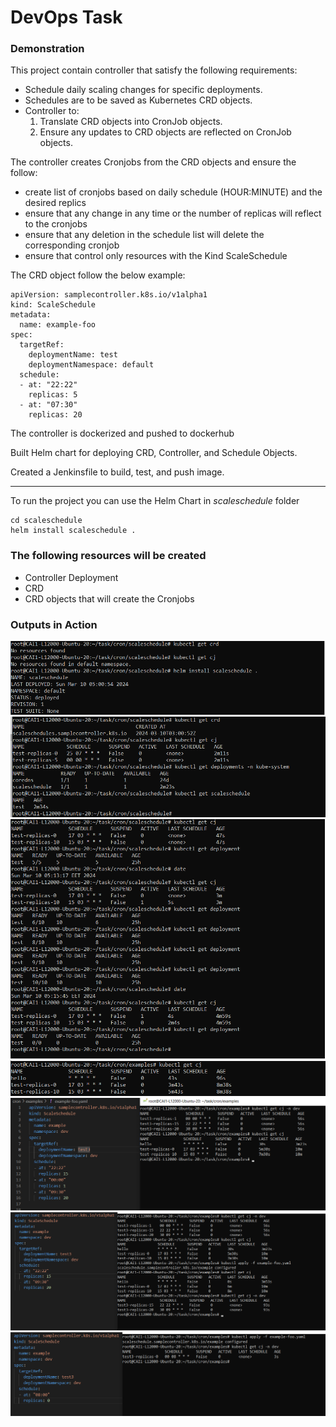 # DevOps Task

### Demonstration

This project contain controller that satisfy the following requirements:
- Schedule daily scaling changes for specific deployments.
- Schedules are to be saved as Kubernetes CRD objects.
- Controller to:
    1. Translate CRD objects into CronJob objects.
    2. Ensure any updates to CRD objects are reflected on CronJob objects.
        
The controller creates Cronjobs from the CRD objects and ensure the follow:
- create list of cronjobs based on daily schedule (HOUR:MINUTE) and the desired replics
- ensure that any change in any time or the number of replicas will reflect to the cronjobs
- ensure that any deletion in the schedule list will delete the corresponding cronjob
- ensure that control only resources with the Kind ScaleSchedule

The CRD object follow the below example:

```
apiVersion: samplecontroller.k8s.io/v1alpha1
kind: ScaleSchedule
metadata:
  name: example-foo
spec:
  targetRef:
    deploymentName: test
    deploymentNamespace: default
  schedule:
  - at: "22:22"
    replicas: 5
  - at: "07:30"
    replicas: 20
```


The controller is dockerized and pushed to dockerhub

Built Helm chart for deploying CRD, Controller, and Schedule
Objects. 

Created a Jenkinsfile to build, test, and push image.


----------------------------------------------------------------------------

To run the project you can use the Helm Chart in *scaleschedule* folder

```
cd scaleschedule
helm install scaleschedule .
```    


### The following resources will be created
  
  - Controller Deployment
  - CRD
  - CRD objects that will create the Cronjobs

  

### Outputs in Action

![1](https://github.com/Ahmed3sam/scale-schedule/blob/main/screenshots/1.png?raw=true)
![2](https://github.com/Ahmed3sam/scale-schedule/blob/main/screenshots/2.png?raw=true)
![3](https://github.com/Ahmed3sam/scale-schedule/blob/main/screenshots/3.png?raw=true)
![4](https://github.com/Ahmed3sam/scale-schedule/blob/main/screenshots/4.png?raw=true)
![5](https://github.com/Ahmed3sam/scale-schedule/blob/main/screenshots/5.png?raw=true)
![6](https://github.com/Ahmed3sam/scale-schedule/blob/main/screenshots/6.png?raw=true)
![7](https://github.com/Ahmed3sam/scale-schedule/blob/main/screenshots/7.png?raw=true)
